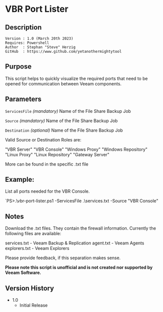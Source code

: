 # VBR Port Lister

## Description
~~~~
Version : 1.0 (March 20th 2023)
Requires: Powershell
Author  : Stephan "Steve" Herzig
GitHub  : https://www.github.com/yetanothermightytool
~~~~


## Purpose

This script helps to quickly visualize the required ports that need to be opened for communication between Veeam components.

## Parameters
  
  `ServicesFile`
_(mandatory)_ Name of the File Share Backup Job

  `Source`
_(mandatory)_ Name of the File Share Backup Job

  `Destination`
_(optional)_ Name of the File Share Backup Job

Valid Source or Destination Roles are:

"VBR Server"
"VBR Console"
"Windows Proxy"
"Windows Repository"
"Linux Proxy"
"Linux Repository"
"Gateway Server"

More can be found in the specific .txt file

## Example: 

List all ports needed for the VBR Console.

`PS>.\vbr-port-lister.ps1 -ServicesFile .\services.txt -Source "VBR Console"
  
## Notes

Download the .txt files. They contain the firewall information. Currently the following files are available:

services.txt  - Veeam Backup & Replication 
agent.txt	  - Veeam Agents
explorers.txt - Veeam Explorers

Please provide feedback, if this separation makes sense.

**Please note this script is unofficial and is not created nor supported by Veeam Software.**

## Version History

* 1.0
    * Initial Release
	

